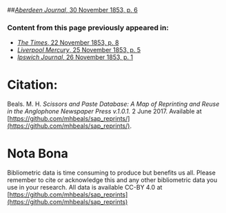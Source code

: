 ##[*Aberdeen Journal*, 30 November 1853, p. 6](https://mhbeals.github.io/sap_html/Aberdeen-Journal/Aberdeen-Journal-30-November-1853-p-6)

### Content from this page previously appeared in:
+ [*The Times*, 22 November 1853, p. 8](https://mhbeals.github.io/sap_html/The-Times/The-Times-22-November-1853-p-8)
+ [*Liverpool Mercury*, 25 November 1853, p. 5](https://mhbeals.github.io/sap_html/Liverpool-Mercury/Liverpool-Mercury-25-November-1853-p-5)
+ [*Ipswich Journal*, 26 November 1853, p. 1](https://mhbeals.github.io/sap_html/Ipswich-Journal/Ipswich-Journal-26-November-1853-p-1)
                    
# Citation: 

Beals. M. H. *Scissors and Paste Database: A Map of Reprinting and Reuse in the Anglophone Newspaper Press v.1.0.1.* 2 June 2017. Available at [https://github.com/mhbeals/sap_reprints/](https://github.com/mhbeals/sap_reprints/). 
                    
# Nota Bona

Bibliometric data is time consuming to produce but benefits us all. Please remember to cite or acknowledge this and any other bibliometric data you use in your research. All data is available CC-BY 4.0 at [https://github.com/mhbeals/sap_reprints](https://github.com/mhbeals/sap_reprints)
